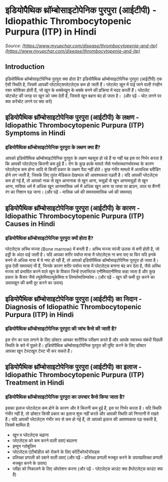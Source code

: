 # इडियोपैथिक थ्रॉम्बोसाइटोपेनिक पुरपुरा (आईटीपी) - Idiopathic Thrombocytopenic Purpura (ITP) in Hindi
_Source: [https://www.myupchar.com/disease/thrombocytopenia-and-itp](https://www.myupchar.com/disease/thrombocytopenia-and-itp)_

## Introduction
इडियोपैथिक थ्रॉम्बोसाइटोपेनिक पुरपुरा क्या होता है?
इडियोपैथिक थ्रॉम्बोसाइटोपेनिक पुरपुरा (आईटीपी) एक ऐसी स्थिति है, जिसमें आपकी प्लेटलेट्सप्लेटलेट्स कम हो जाती हैं। प्लेटलेट खून में पाई जाने वाली रंगहीन रक्त कोशिका होती हैं, जो खून के थक्केखून के थक्के बनने की प्रक्रिया में मदद करती हैं। प्लेटलेट चोटचोट की जगह पर खून को जमा देती हैं, जिससे खून बहना बंद हो जाता है। 
(और पढ़ें - चोट लगने पर क्या करेंचोट लगने पर क्या करें)

## इडियोपैथिक थ्रॉम्बोसाइटोपेनिक पुरपुरा (आईटीपी) के लक्षण - Idiopathic Thrombocytopenic Purpura (ITP) Symptoms in Hindi
### इडियोपैथिक थ्रॉम्बोसाइटोपेनिक पुरपुरा के लक्षण क्या हैं?
आपको इडियोपैथिक थ्रॉम्बोसाइटोपेनिक पुरपुरा के लक्षण महसूस हो रहे हैं या नहीं यह इस पर निर्भर करता है कि आपकी प्लेटलेट्स कितनी कम हुई हैं।
रोग के कुछ हल्के मामले जैसे गर्भावस्थागर्भावस्था के कारण प्लेटलेट्स कम होना आदि से किसी प्रकार के लक्षण पैदा नहीं होते। कुछ गंभीर मामलो में अत्यधिक ब्लीडिंग होने लग जाती है, जिसके लिए तुरंत मेडिकल देखभाल की आवश्यकता पड़ती है। यदि आपकी प्लेटलेट्स कम हो गई हैं, तो आपको नाक से खून आनानाक से खून आना, मसूड़ों से खून आनामसूड़ों से खून आना, मासिक धर्म में अधिक खून आनामासिक धर्म में अधिक खून आना या त्वचा पर ब्राउन, लाल या बैंगनी रंग का निशान पड़ जाना।
(और पढ़ें - मासिक धर्म की समस्यामासिक धर्म की समस्या)

## इडियोपैथिक थ्रॉम्बोसाइटोपेनिक पुरपुरा (आईटीपी) के कारण - Idiopathic Thrombocytopenic Purpura (ITP) Causes in Hindi
### इडियोपैथिक थ्रॉम्बोसाइटोपेनिक पुरपुरा क्यों होता है?
प्लेटलेट्स अस्थि मज्जा (Bone marrow) में बनती हैं। अस्थि मज्जा स्पंजी ऊतक से बनी होती है, जो हड्डी के अंदर पाई जाती है। यदि आपका शरीर पर्याप्त मात्रा में प्लेटलेट्स ना बना पाए या फिर यदि इनके बनने से अधिक मात्रा में ये नष्ट हो रही हैं, तो आपको इडियोपैथिक थ्रॉम्बोसाइटोपेनिक पुरपुरा हो जाता है।
कुछ ऐसी समस्याएं भी हैं, जिनके कारण शरीर पर्याप्त मात्रा में प्लेटलेट्स बनाना बंद कर देता है, जैसे अस्थि मज्जा को प्रभावित करने वाले खून के विकार जिन्हें एप्लास्टिक एनीमियाएनीमिया कहा जाता है और कुछ प्रकार के कैंसर जैसे ल्यूकेमियाल्यूकेमिया व लिम्फोमालिम्फोमा।
(और पढ़ें - खून की कमी दूर करने का उपायखून की कमी दूर करने का उपाय)

## इडियोपैथिक थ्रॉम्बोसाइटोपेनिक पुरपुरा (आईटीपी) का निदान - Diagnosis of Idiopathic Thrombocytopenic Purpura (ITP) in Hindi
### इडियोपैथिक थ्रॉम्बोसाइटोपेनिक पुरपुरा की जांच कैसे की जाती है?
इस रोग का पता लगाने के लिए डॉक्टर आपका शारीरिक परीक्षण करते हैं और आपके स्वास्थ्य संबंधी पिछली स्थिति के बारे में पूछते हैं। इडियोपैथिक थ्रॉम्बोसाइटोपेनिक पुरपुरा की पुष्टि करने के लिए डॉक्टर आपका खून टेस्टखून टेस्ट भी कर सकते हैं।

## इडियोपैथिक थ्रॉम्बोसाइटोपेनिक पुरपुरा (आईटीपी) का इलाज - Idiopathic Thrombocytopenic Purpura (ITP) Treatment in Hindi
### इडियोपैथिक थ्रॉम्बोसाइटोपेनिक पुरपुरा का उपचार कैसे किया जाता है?
इसका इलाज प्लेटलेट्स कम होने के कारण और वे कितनी कम हुई हैं, इस पर निर्भर करता है। यदि स्थिति गंभीर नहीं है, तो डॉक्टर किसी प्रकार का इलाज शुरू नहीं करते और आपकी स्थिति को निगरानी में रखते हैं।
यदि आपकी प्लेटलेट्स गंभीर रूप से कम हो गई हैं, तो आपको इलाज की आवश्यकता पड़ सकती है, जिसमें शामिल हैं:
- खून व प्लेटलेट्स चढ़ाना
- प्लेटलेट्स को कम करने वाली दवाएं बदलना
- इम्युन ग्लोबुलिन
- प्लेटलेट्स एंटीबॉडीज़ को रोकने के लिए कोर्टिकोस्टेरॉयड्स
- प्रतिरक्षा प्रणाली को दबाने वाली दवाएं (और पढ़ें - प्रतिरक्षा प्रणाली मजबूत करने के उपायप्रतिरक्षा प्रणाली मजबूत करने के उपाय)
- प्लीहा को निकालने के लिए ऑपरेशन करना
(और पढ़ें - प्लेटलेट्स काउंट क्या हैप्लेटलेट्स काउंट क्या है)

